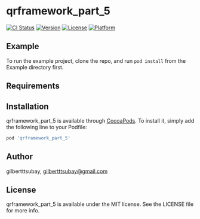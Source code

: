 # qrframework_part_5

[![CI Status](https://img.shields.io/travis/gilbertttsubay/qrframework_part_5.svg?style=flat)](https://travis-ci.org/gilbertttsubay/qrframework_part_5)
[![Version](https://img.shields.io/cocoapods/v/qrframework_part_5.svg?style=flat)](https://cocoapods.org/pods/qrframework_part_5)
[![License](https://img.shields.io/cocoapods/l/qrframework_part_5.svg?style=flat)](https://cocoapods.org/pods/qrframework_part_5)
[![Platform](https://img.shields.io/cocoapods/p/qrframework_part_5.svg?style=flat)](https://cocoapods.org/pods/qrframework_part_5)

## Example

To run the example project, clone the repo, and run `pod install` from the Example directory first.

## Requirements

## Installation

qrframework_part_5 is available through [CocoaPods](https://cocoapods.org). To install
it, simply add the following line to your Podfile:

```ruby
pod 'qrframework_part_5'
```

## Author

gilbertttsubay, gilbertttsubay@gmail.com

## License

qrframework_part_5 is available under the MIT license. See the LICENSE file for more info.
